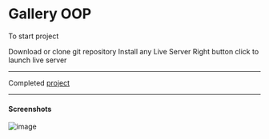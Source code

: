 # Gallery OOP

To start project

Download or clone git repository
Install any Live Server
Right button click to launch live server

---

Completed [project](https://malinsp.github.io/oop.gallery.github.io/)

---

#### Screenshots

![image](./screenshot.png)
